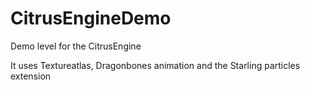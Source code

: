 CitrusEngineDemo
================

Demo level for the CitrusEngine

It uses Textureatlas, Dragonbones animation and the Starling particles extension